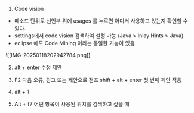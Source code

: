 

1. Code vision
- 메소드 단위로 선언부 위에  usages 를 누르면 어디서 사용하고 있는지 확인할 수 있다.
- settings에서 code vision 검색하여 설정 가능 (Java > Inlay Hints > Java)
- eclipse 에도 Code Mining 이라는 동일한 기능이 있음

![[IMG-20250118202942784.png]]



2. alt + enter
   수정 제안
   
3. F2
   다음 오류, 경고 또는 제안으로 점프
   shift + alt + enter  첫 번째 제안 적용
   
4. alt + 1
5. Alt + f7
   어떤 항목이 사용된 위치를 검색하고 싶을 때